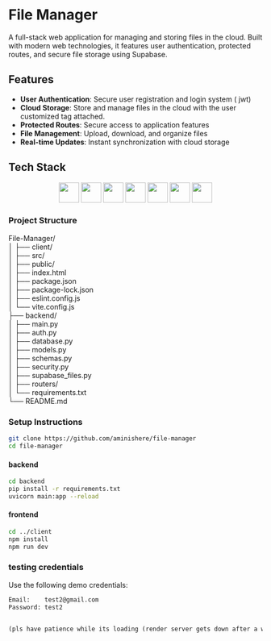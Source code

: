# File Manager

A full-stack web application for managing and storing files in the cloud. Built with modern web technologies, it features user authentication, protected routes, and secure file storage using Supabase.

## Features

- **User Authentication**: Secure user registration and login system ( jwt)
- **Cloud Storage**: Store and manage files in the cloud with the user customized tag attached.
- **Protected Routes**: Secure access to application features
- **File Management**: Upload, download, and organize files
- **Real-time Updates**: Instant synchronization with cloud storage

## Tech Stack


<div align = 'center'> <img src="https://cdn.jsdelivr.net/gh/devicons/devicon@latest/icons/react/react-original.svg" width="40" height="40" />  <img src="https://cdn.jsdelivr.net/gh/devicons/devicon@latest/icons/tailwindcss/tailwindcss-original.svg"  width="40" height="40" />  <img src="https://cdn.jsdelivr.net/gh/devicons/devicon@latest/icons/fastapi/fastapi-original.svg" width="40" height="40"  /> <img src="https://cdn.jsdelivr.net/gh/devicons/devicon@latest/icons/sqlalchemy/sqlalchemy-original.svg" width="40" height="40" /> <img src="https://cdn.jsdelivr.net/gh/devicons/devicon@latest/icons/postgresql/postgresql-original.svg" width="40" height="40" /> <img src="https://cdn.jsdelivr.net/gh/devicons/devicon@latest/icons/azuresqldatabase/azuresqldatabase-original.svg" width="40" height="40" /> <img src="https://cdn.jsdelivr.net/gh/devicons/devicon@latest/icons/supabase/supabase-original.svg" width="40" height="40" /></div>
          

### Project Structure

File-Manager/  
│
├── client/  
│   ├── src/  
│   ├── public/  
│   ├── index.html  
│   ├── package.json  
│   ├── package-lock.json  
│   ├── eslint.config.js  
│   └── vite.config.js  
├── backend/  
│   ├── main.py  
│   ├── auth.py  
│   ├── database.py  
│   ├── models.py  
│   ├── schemas.py  
│   ├── security.py  
│   ├── supabase_files.py  
│   ├── routers/  
│   └── requirements.txt  
└── README.md  

### Setup Instructions

```bash
git clone https://github.com/aminishere/file-manager
cd file-manager
```
#### backend

```bash
cd backend
pip install -r requirements.txt
uvicorn main:app --reload
```
#### frontend
```bash
cd ../client
npm install
npm run dev
```

### testing credentials

Use the following demo credentials:


```txt
Email:    test2@gmail.com
Password: test2


(pls have patience while its loading (render server gets down after a while)) 
```



